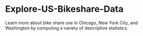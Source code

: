 # Explore-US-Bikeshare-Data
Learn more about bike share use in Chicago, New York City, and Washington by computing a variety of descriptive statistics. 
